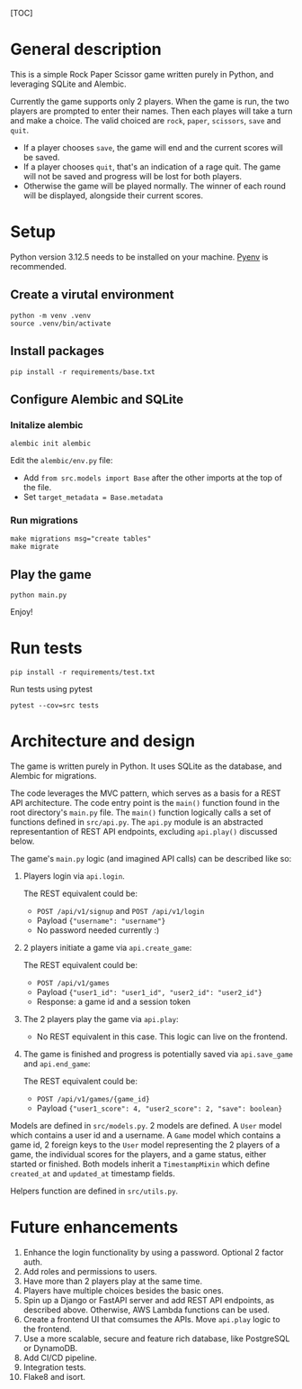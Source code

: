 [TOC]

# General description
This is a simple Rock Paper Scissor game written purely in Python, and leveraging SQLite and Alembic.

Currently the game supports only 2 players. When the game is run, the two players are prompted to enter their names. Then each playes will take a turn and make a choice. The valid choiced are `rock`, `paper`, `scissors`, `save` and `quit`.
- If a player chooses `save`, the game will end and the current scores will be saved.
- If a player chooses `quit`, that's an indication of a rage quit. The game will not be saved and progress will be lost for both players.
- Otherwise the game will be played normally. The winner of each round will be displayed, alongside their current scores.

# Setup

Python version 3.12.5 needs to be installed on your machine. [Pyenv](https://github.com/pyenv/pyenv) is recommended.

## Create a virutal environment

```
python -m venv .venv
source .venv/bin/activate
```

## Install packages

```
pip install -r requirements/base.txt
```

## Configure Alembic and SQLite

### Initalize alembic
```
alembic init alembic
```

Edit the `alembic/env.py` file:
- Add `from src.models import Base` after the other imports at the top of the file.
- Set `target_metadata = Base.metadata`

### Run migrations
```
make migrations msg="create tables"
make migrate
```

## Play the game

```
python main.py
```
Enjoy!

# Run tests

```
pip install -r requirements/test.txt
```

Run tests using pytest
```
pytest --cov=src tests
```

# Architecture and design
The game is written purely in Python. It uses SQLite as the database, and Alembic for migrations.

The code leverages the MVC pattern, which serves as a basis for a REST API architecture.
The code entry point is the `main()` function found in the root directory's `main.py` file. The `main()` function logically calls a set of functions defined in `src/api.py`. The `api.py` module is an abstracted representantion of REST API endpoints, excluding `api.play()` discussed below.

The game's `main.py` logic (and imagined API calls) can be described like so:
1. Players login via `api.login`.

    The REST equivalent could be:
    - `POST /api/v1/signup` and `POST /api/v1/login`
    - Payload `{"username": "username"}`
    - No password needed currently :)
2. 2 players initiate a game via `api.create_game`:

    The REST equivalent could be:
    - `POST /api/v1/games`
    - Payload `{"user1_id": "user1_id", "user2_id": "user2_id"}`
    - Response: a game id and a session token
3. The 2 players play the game via `api.play`:
    - No REST equivalent in this case. This logic can live on the frontend.
4. The game is finished and progress is potentially saved via `api.save_game` and `api.end_game`:

    The REST equivalent could be:
    - `POST /api/v1/games/{game_id}`
    - Payload `{"user1_score": 4, "user2_score": 2, "save": boolean}`

Models are defined in `src/models.py`. 2 models are defined. A `User` model which contains a user id and a username. A `Game` model which contains a game id, 2 foreign keys to the `User` model representing the 2 players of a game, the individual scores for the players, and a game status, either started or finished. Both models inherit a `TimestampMixin` which define `created_at` and `updated_at` timestamp fields.

Helpers function are defined in `src/utils.py`.

# Future enhancements

1. Enhance the login functionality by using a password. Optional 2 factor auth.
2. Add roles and permissions to users.
3. Have more than 2 players play at the same time.
4. Players have multiple choices besides the basic ones.
5. Spin up a Django or FastAPI server and add REST API endpoints, as described above. Otherwise, AWS Lambda functions can be used.
6. Create a frontend UI that comsumes the APIs. Move `api.play` logic to the frontend.
7. Use a more scalable, secure and feature rich database, like PostgreSQL or DynamoDB.
8. Add CI/CD pipeline.
9. Integration tests.
10. Flake8 and isort.
